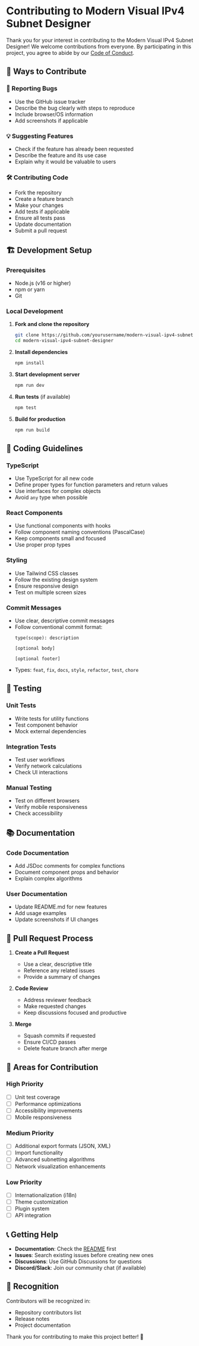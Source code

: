 # Contributing to Modern Visual IPv4 Subnet Designer

Thank you for your interest in contributing to the Modern Visual IPv4 Subnet Designer! We welcome contributions from everyone. By participating in this project, you agree to abide by our [Code of Conduct](CODE_OF_CONDUCT.md).

## 🚀 Ways to Contribute

### 🐛 Reporting Bugs
- Use the GitHub issue tracker
- Describe the bug clearly with steps to reproduce
- Include browser/OS information
- Add screenshots if applicable

### 💡 Suggesting Features
- Check if the feature has already been requested
- Describe the feature and its use case
- Explain why it would be valuable to users

### 🛠️ Contributing Code
- Fork the repository
- Create a feature branch
- Make your changes
- Add tests if applicable
- Ensure all tests pass
- Update documentation
- Submit a pull request

## 🏗️ Development Setup

### Prerequisites
- Node.js (v16 or higher)
- npm or yarn
- Git

### Local Development

1. **Fork and clone the repository**
   ```bash
   git clone https://github.com/yourusername/modern-visual-ipv4-subnet-designer.git
   cd modern-visual-ipv4-subnet-designer
   ```

2. **Install dependencies**
   ```bash
   npm install
   ```

3. **Start development server**
   ```bash
   npm run dev
   ```

4. **Run tests** (if available)
   ```bash
   npm test
   ```

5. **Build for production**
   ```bash
   npm run build
   ```

## 📝 Coding Guidelines

### TypeScript
- Use TypeScript for all new code
- Define proper types for function parameters and return values
- Use interfaces for complex objects
- Avoid `any` type when possible

### React Components
- Use functional components with hooks
- Follow component naming conventions (PascalCase)
- Keep components small and focused
- Use proper prop types

### Styling
- Use Tailwind CSS classes
- Follow the existing design system
- Ensure responsive design
- Test on multiple screen sizes

### Commit Messages
- Use clear, descriptive commit messages
- Follow conventional commit format:
  ```
  type(scope): description

  [optional body]

  [optional footer]
  ```
- Types: `feat`, `fix`, `docs`, `style`, `refactor`, `test`, `chore`

## 🧪 Testing

### Unit Tests
- Write tests for utility functions
- Test component behavior
- Mock external dependencies

### Integration Tests
- Test user workflows
- Verify network calculations
- Check UI interactions

### Manual Testing
- Test on different browsers
- Verify mobile responsiveness
- Check accessibility

## 📚 Documentation

### Code Documentation
- Add JSDoc comments for complex functions
- Document component props and behavior
- Explain complex algorithms

### User Documentation
- Update README.md for new features
- Add usage examples
- Update screenshots if UI changes

## 🔄 Pull Request Process

1. **Create a Pull Request**
   - Use a clear, descriptive title
   - Reference any related issues
   - Provide a summary of changes

2. **Code Review**
   - Address reviewer feedback
   - Make requested changes
   - Keep discussions focused and productive

3. **Merge**
   - Squash commits if requested
   - Ensure CI/CD passes
   - Delete feature branch after merge

## 🎯 Areas for Contribution

### High Priority
- [ ] Unit test coverage
- [ ] Performance optimizations
- [ ] Accessibility improvements
- [ ] Mobile responsiveness

### Medium Priority
- [ ] Additional export formats (JSON, XML)
- [ ] Import functionality
- [ ] Advanced subnetting algorithms
- [ ] Network visualization enhancements

### Low Priority
- [ ] Internationalization (i18n)
- [ ] Theme customization
- [ ] Plugin system
- [ ] API integration

## 📞 Getting Help

- **Documentation**: Check the [README](README.md) first
- **Issues**: Search existing issues before creating new ones
- **Discussions**: Use GitHub Discussions for questions
- **Discord/Slack**: Join our community chat (if available)

## 🙏 Recognition

Contributors will be recognized in:
- Repository contributors list
- Release notes
- Project documentation

Thank you for contributing to make this project better! 🎉
